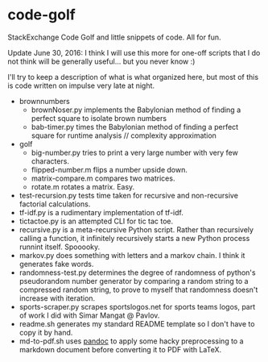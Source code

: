 code-golf
=========

StackExchange Code Golf and little snippets of code. All for fun.

Update June 30, 2016: I think I will use this more for one-off scripts that I do not think will be generally useful... but you never know :)

I'll try to keep a description of what is what organized here, but most of this is code written on impulse very late at night.

+ brownnumbers
    + brownNoser.py implements the Babylonian method of finding a perfect square to isolate brown numbers
    + bab-timer.py times the Babylonian method of finding a perfect square for runtime analysis // complexity approximation
+ golf
	+ big-number.py tries to print a very large number with very few characters.
	+ flipped-number.m flips a number upside down.
	+ matrix-compare.m compares two matrices.
	+ rotate.m rotates a matrix. Easy.
+ test-recursion.py tests time taken for recursive and non-recursive factorial calculations.
+ tf-idf.py is a rudimentary implementation of tf-idf.
+ tictactoe.py is an attempted CLI for tic tac toe.
+ recursive.py is a meta-recursive Python script. Rather than recursively calling a function, it infinitely recursively starts a new Python process runnint itself. Spooooky.
+ markov.py does something with letters and a markov chain. I think it generates fake words.
+ randomness-test.py determines the degree of randomness of python's pseudorandom number generator by comparing a random string to a compressed random string, to prove to myself that randomness doesn't increase with iteration.
+ sports-scraper.py scrapes sportslogos.net for sports teams logos, part of work I did with Simar Mangat @ Pavlov.
+ readme.sh generates my standard README template so I don't have to copy it by hand.
+ md-to-pdf.sh uses [pandoc](http://pandoc.org/) to apply some hacky preprocessing to a markdown document before converting it to PDF with LaTeX.
